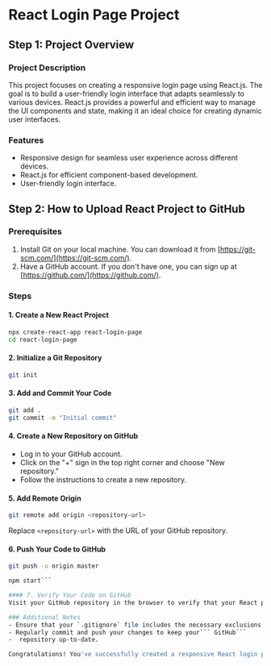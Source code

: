 # React Login Page Project

## Step 1: Project Overview

### Project Description
This project focuses on creating a responsive login page using React.js. The goal is to build a user-friendly login interface that adapts seamlessly to various devices. React.js provides a powerful and efficient way to manage the UI components and state, making it an ideal choice for creating dynamic user interfaces.

### Features
- Responsive design for seamless user experience across different devices.
- React.js for efficient component-based development.
- User-friendly login interface.

## Step 2: How to Upload React Project to GitHub

### Prerequisites
1. Install Git on your local machine. You can download it from [https://git-scm.com/](https://git-scm.com/).
2. Have a GitHub account. If you don't have one, you can sign up at [https://github.com/](https://github.com/).

### Steps

#### 1. Create a New React Project
```bash
npx create-react-app react-login-page
cd react-login-page
```

#### 2. Initialize a Git Repository
```bash
git init
```

#### 3. Add and Commit Your Code
```bash
git add .
git commit -m "Initial commit"
```

#### 4. Create a New Repository on GitHub
- Log in to your GitHub account.
- Click on the "+" sign in the top right corner and choose "New repository."
- Follow the instructions to create a new repository.

#### 5. Add Remote Origin
```bash
git remote add origin <repository-url>
```
Replace `<repository-url>` with the URL of your GitHub repository.

#### 6. Push Your Code to GitHub
```bash
git push -u origin master
```
```bash 
npm start```

#### 7. Verify Your Code on GitHub
Visit your GitHub repository in the browser to verify that your React project has been successfully uploaded.

### Additional Notes
- Ensure that your `.gitignore` file includes the necessary exclusions for a React project.
- Regularly commit and push your changes to keep your``` GitHub```
-  repository up-to-date.

Congratulations! You've successfully created a responsive React login page project and uploaded it to GitHub using Git commands. Feel free to customize the login page further or expand the project with additional features. If you encounter any issues, refer to the Git documentation for troubleshooting.
